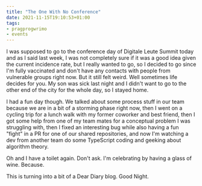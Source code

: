 ```yaml
---
title: "The One With No Conference"
date: 2021-11-15T19:10:53+01:00
tags:
- pragprogwrimo
- events
---
```


I was supposed to go to the conference day of Digitale Leute Summit today and as I said last week, I was not completely sure if it was a good idea given the current incidence rate, but I really wanted to go, so I decided to go since I'm fully vaccinated and don't have any contacts with people from vulnerable groups right now. But it still felt weird. Well sometimes life decides for you. My son was sick last night and I didn't want to go to the other end of the city for the whole day, so I stayed home.

I had a fun day though. We talked about some process stuff in our team because we are in a bit of a storming phase right now, then I went on a cycling trip for a lunch walk with my former coworker and best friend, then I got some help from one of my team mates for a conceptual problem I was struggling with, then I fixed an interesting bug while also having a fun "fight" in a PR for one of our shared repositories, and now I'm watching a dev from another team do some TypeScript coding and geeking about algorithm theory.

Oh and I have a toilet again. Don't ask. I'm celebrating by having a glass of wine. Because.

This is turning into a bit of a Dear Diary blog. Good Night.
